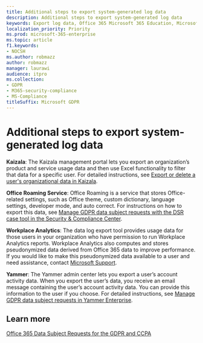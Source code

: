 ```yaml
---
title: Additional steps to export system-generated log data
description: Additional steps to export system-generated log data
keywords: Export log data, Office 365 Microsoft 365 Education, Microsoft 365 documentation, GDPR
localization_priority: Priority
ms.prod: microsoft-365-enterprise
ms.topic: article
f1.keywords:
- NOCSH
ms.author: robmazz
author: robmazz
manager: laurawi
audience: itpro
ms.collection: 
- GDPR
- M365-security-compliance
- MS-Compliance
titleSuffix: Microsoft GDPR
---
```


# Additional steps to export system-generated log data

**Kaizala**: The Kaizala management portal lets you export an organization’s product and service usage data and then use Excel functionality to filter that data for a specific user. For detailed instructions, see [Export or delete a user's organizational data in Kaizala](/office365/kaizala/export-or-delete-a-user-s-data).

**Office Roaming Service**: Office Roaming is a service that stores Office-related settings, such as Office theme, custom dictionary, language settings, developer mode, and auto correct. For instructions on how to export this data, see [Manage GDPR data subject requests with the DSR case tool in the Security & Compliance Center](/microsoft-365/compliance/manage-gdpr-data-subject-requests-with-the-dsr-case-tool). 
 
**Workplace Analytics**: The data log export tool provides usage data for those users in your organization who have permission to run Workplace Analytics reports. Workplace Analytics also computes and stores pseudonymized data derived from Office 365 data to improve performance. If you would like to make this pseudonymized data available to a user and need assistance, contact [Microsoft Support](https://support.microsoft.com/contactus/).

**Yammer**: The Yammer admin center lets you export a user’s account activity data. When you export the user’s data, you receive an email message containing the user’s account activity data. You can provide this information to the user if you choose. For detailed instructions, see [Manage GDPR data subject requests in Yammer Enterprise](/yammer/manage-security-and-compliance/gdpr-requests-in-yammer-enterprise).

## Learn more

[Office 365 Data Subject Requests for the GDPR and CCPA](gdpr-dsr-office365.md#part-3-responding-to-dsrs-for-system-generated-logs)